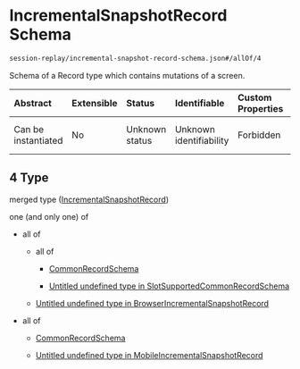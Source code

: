 # IncrementalSnapshotRecord Schema

```txt
session-replay/incremental-snapshot-record-schema.json#/allOf/4
```

Schema of a Record type which contains mutations of a screen.

| Abstract            | Extensible | Status         | Identifiable            | Custom Properties | Additional Properties | Access Restrictions | Defined In                                                                               |
| :------------------ | :--------- | :------------- | :---------------------- | :---------------- | :-------------------- | :------------------ | :--------------------------------------------------------------------------------------- |
| Can be instantiated | No         | Unknown status | Unknown identifiability | Forbidden         | Allowed               | none                | [session-replay-schema.json\*](../out/session-replay-schema.json "open original schema") |

## 4 Type

merged type ([IncrementalSnapshotRecord](session-replay-schema-allof-incrementalsnapshotrecord.md))

one (and only one) of

* all of

  * all of

    * [CommonRecordSchema](_common-record-schema.md "check type definition")

    * [Untitled undefined type in SlotSupportedCommonRecordSchema](_slot-supported-common-record-schema-allof-1.md "check type definition")

  * [Untitled undefined type in BrowserIncrementalSnapshotRecord](incremental-snapshot-record-schema-allof-1.md "check type definition")

* all of

  * [CommonRecordSchema](_common-record-schema.md "check type definition")

  * [Untitled undefined type in MobileIncrementalSnapshotRecord](incremental-snapshot-record-schema-2-allof-1.md "check type definition")
